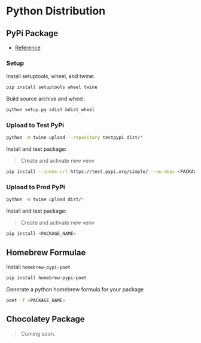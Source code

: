# Python Distribution

## PyPi Package

* [Reference](https://packaging.python.org/tutorials/packaging-projects/)

### Setup

Install setuptools, wheel, and twine:

```zsh
pip install setuptools wheel twine
```

Build source archive and wheel:

```zsh
python setup.py sdist bdist_wheel
```

### Upload to Test PyPi

```zsh
python -m twine upload --repository testpypi dist/*
```

Install and test package:

> Create and activate new venv

```zsh
pip install --index-url https://test.pypi.org/simple/ --no-deps <PACKAGE_NAME>
```

### Upload to Prod PyPi

```zsh
python -m twine upload dist/*
```

Install and test package:

> Create and activate new venv

```zsh
pip install <PACKAGE_NAME>
```

## Homebrew Formulae

Install `homebrew-pypi-poet`

```zsh
pip install homebrew-pypi-poet
```

Generate a python homebrew formula for your package

```zsh
poet -f <PACKAGE_NAME>
```

## Chocolatey Package

<!-- TODO: add steps for creating and submitting chocolatey package -->

> Coming soon.
